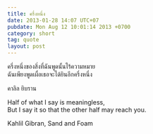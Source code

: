 ```yaml
---
title: ครึ่งหนึ่ง
date: 2013-01-28 14:07 UTC+07
pubdate: Mon Aug 12 10:01:14 2013 +0700
category: short
tag: quote
layout: post
---
```


ครึ่งหนึ่งของสิ่งที่ฉันพูดนั้นไร้ความหมาย  
ฉันเพียงพูดเผื่อเธอจะได้ยินอีกครึ่งหนึ่ง  

คาลิล ยิบราน

Half of what I say is meaningless,  
But I say it so that the other half may reach you.

Kahlil Gibran, Sand and Foam
